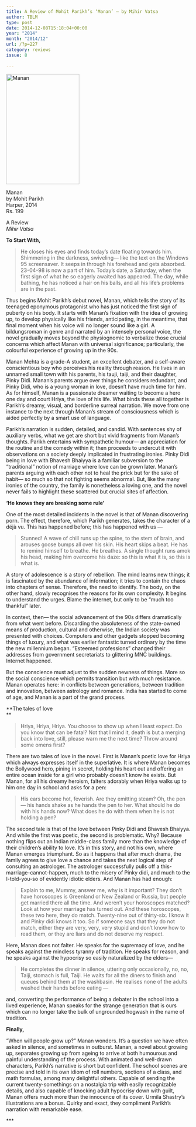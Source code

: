 ```yaml
---
title: A Review of Mohit Parikh’s ‘Manan’ – by Mihir Vatsa
author: TBLM
type: post
date: 2014-12-08T15:18:04+00:00
year: "2014"
month: "2014/12"
url: /?p=227
category: reviews
issue: 8

---
```

[<img src="http://bombayliterarymagazine.com/wp-content/uploads/2014/12/Manan-200x300.jpg" alt="Manan" width="200" height="300" class="alignnone size-medium wp-image-236" srcset="http://bombayliterarymagazine.com/wp-content/uploads/2014/12/Manan-200x300.jpg 200w, http://bombayliterarymagazine.com/wp-content/uploads/2014/12/Manan.jpg 310w" sizes="(max-width: 200px) 100vw, 200px" />][1]

Manan  
by Mohit Parikh  
Harper, 2014  
Rs. 199

A Review  
_Mihir Vatsa_ 

**To Start With,** 

> He closes his eyes and finds today’s date floating towards him. Shimmering in the darkness, swiveling— like the text on the Windows 95 screensaver. It seeps in through his forehead and gets absorbed. 23-04-98 is now a part of him. Today’s date, a Saturday, when the first sign of what he so eagerly awaited has appeared. The day, while bathing, he has noticed a hair on his balls, and all his life’s problems are in the past. 

Thus begins Mohit Parikh’s debut novel, Manan, which tells the story of its teenaged eponymous protagonist who has just noticed the first sign of puberty on his body. It starts with Manan’s fixation with the idea of growing up, to develop physically like his friends, anticipating, in the meantime, that final moment when his voice will no longer sound like a girl. A bildungsroman in genre and narrated by an intensely personal voice, the novel gradually moves beyond the physiognomic to verbalize those crucial concerns which affect Manan with universal significance; particularly, the colourful experience of growing up in the 90s. 

Manan Mehta is a grade-A student, an excellent debater, and a self-aware conscientious boy who perceives his reality through reason. He lives in an unnamed small town with his parents, his tauji, taiji, and their daughter, Pinky Didi. Manan’s parents argue over things he considers redundant, and Pinky Didi, who is a young woman in love, doesn’t have much time for him. As for himself, Manan is a passionate dreamer waiting to become a hero one day and court Hriya, the love of his life. What binds these all together is Parikh’s dreamy, visual, and borderline surreal narration. We move from one instance to the next through Manan’s stream of consciousness which is aided perfectly by a smart use of language. 

Parikh’s narration is sudden, detailed, and candid. With sentences shy of auxiliary verbs, what we get are short but vivid fragments from Manan’s thoughts. Parikh entertains with sympathetic humour— an appreciation for the routine and the comedy within it; then proceeds to undercut it with observations on a society deeply implicated in frustrating ironies. Pinky Didi being in love with Bhavesh Bhaiyya is a familiar subversion to the “traditional” notion of marriage where love can be grown later. Manan’s parents arguing with each other not to heal the prick but for the sake of habit— so much so that not fighting seems abnormal. But, like the many ironies of the country, the family is nonetheless a loving one, and the novel never fails to highlight these scattered but crucial sites of affection.

**‘He knows they are breaking some rule’**

One of the most detailed incidents in the novel is that of Manan discovering porn. The effect, therefore, which Parikh generates, takes the character of a déjà vu. This has happened before; this has happened with us — 

> Stunned! A wave of chill runs up the spine, to the stem of brain, and arouses goose bumps all over his skin. His heart skips a beat. He has to remind himself to breathe. He breathes. A single thought runs amok his head, making him overcome his daze: so this is what it is, so this is what is. 

A story of adolescence is a story of rebellion. The mind learns new things; it is fascinated by the abundance of information; it tries to contain the chaos into chapters of sense. Therefore, the need to identify. The body, on the other hand, slowly recognises the reasons for its own complexity. It begins to understand the urges. Blame the internet, but only to be “much too thankful” later. 

In context, then— the social advancement of the 90s differs dramatically from what went before. Discarding the absoluteness of the state-owned means of production, cultural and otherwise, the Indian society was presented with choices. Computers and other gadgets stopped becoming things of luxury, and what was earlier fantastic turned ordinary by the time the new millennium began. “Esteemed professions” changed their addresses from government secretariats to glittering MNC buildings. Internet happened. 

But the conscience must adjust to the sudden newness of things. More so the social conscience which permits transition but with much resistance. Manan operates here: in conflicts between generations, between tradition and innovation, between astrology and romance. India has started to come of age, and Manan is a part of the grand process. 

**The tales of love  
** 

> Hriya, Hriya, Hriya. You choose to show up when I least expect. Do you know that can be fatal? Not that I mind it, death is but a merging back into love, still, please warn me the next time? Throw around some omens first? 

There are two tales of love in the novel. First is Manan’s poetic love for Hriya which always expresses itself in the superlative. It is where Manan becomes the Bollywood hero, pining in secret, holding his heart out and offering an entire ocean inside for a girl who probably doesn’t know he exists. But Manan, for all his dreamy heroism, falters adorably when Hriya walks up to him one day in school and asks for a pen:

> His ears become hot, feverish. Are they emitting steam? Oh, the pen — his hands shake as he hands the pen to her. What should he do with his hands now? What does he do with them when he is not holding a pen? 

The second tale is that of the love between Pinky Didi and Bhavesh Bhaiyya. And while the first was poetic, the second is problematic. Why? Because nothing flips out an Indian middle-class family more than the knowledge of their children’s ability to love. It’s in this story, and not his own, where Manan emerges triumphant. So as it happens that after much drama, the family agrees to give love a chance and takes the next logical step of consulting an astrologer. The astrologer successfully pulls off a this-marriage-cannot-happen, much to the misery of Pinky didi, and much to the I-told-you-so of evidently idiotic elders. And Manan has had enough:

> Explain to me, Mummy, answer me, why is it important? They don’t have horoscopes is Greenland or New Zealand or Russia, but people get married there all the time. And weren’t your horoscopes matched? Look at how your marriage has turned out. And these horoscopes, these two here, they do match. Twenty-nine out of thirty-six. I know it and Pinky didi knows it too. So if someone says that they do not match, either they are very, very, very stupid and don’t know how to read them, or they are liars and do not deserve my respect. 

Here, Manan does not falter. He speaks for the supremacy of love, and he speaks against the mindless tyranny of tradition. He speaks for reason, and he speaks against the hypocrisy so easily naturalized by the elders—

> He completes the dinner in silence, uttering only occasionally, no, no, Taiji, stomach is full, Taiji. He waits for all the diners to finish and queues behind them at the washbasin. He realises none of the adults washed their hands before eating — 

and, converting the performance of being a debater in the school into a lived experience, Manan speaks for the strange generation that is ours which can no longer take the bulk of ungrounded hogwash in the name of tradition.

**Finally,**

“When will people grow up?” Manan wonders. It’s a question we have often asked in silence, and sometimes in outburst. Manan, a novel about growing up, separates growing up from ageing to arrive at both humourous and painful understanding of the process. With animated and well-drawn characters, Parikh’s narrative is short but confident. The school scenes are precise and told in its own idiom of roll numbers, sections of a class, and math formulas, among many delightful others. Capable of sending the current twenty-somethings on a nostalgia trip with easily recognizable details, and also capable of knocking adult hypocrisy down with guilt, Manan offers much more than the innocence of its cover. Urmila Shastry’s illustrations are a bonus. Quirky and exact, they compliment Parikh’s narration with remarkable ease. 

\***

 [1]: http://bombayliterarymagazine.com/wp-content/uploads/2014/12/Manan.jpg
